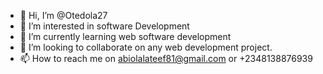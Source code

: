 - 👋 Hi, I’m @Otedola27
- 👀 I’m interested in software Development
- 🌱 I’m currently learning web software development
- 💞️ I’m looking to collaborate on any web development project.
- 📫 How to reach me on abiolalateef81@gmail.com or +2348138876939

<!---
Otedola27/Otedola27 is a ✨ special ✨ repository because its `README.md` (this file) appears on your GitHub profile.
You can click the Preview link to take a look at your changes.
--->
